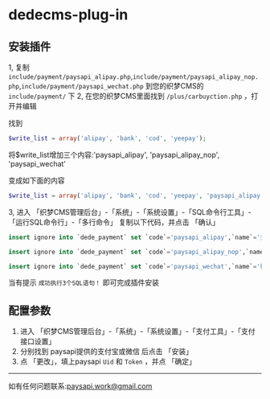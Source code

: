 # dedecms-plug-in

## 安装插件

1, 复制 `include/payment/paysapi_alipay.php`,`include/payment/paysapi_alipay_nop.php`,`include/payment/paysapi_wechat.php` 到您的织梦CMS的 `include/payment/` 下
2, 在您的织梦CMS里面找到 `/plus/carbuyction.php` ，打开并编辑

找到

```php
$write_list = array('alipay', 'bank', 'cod', 'yeepay');
```

将$write_list增加三个内容:'paysapi_alipay', 'paysapi_alipay_nop', 'paysapi_wechat'

变成如下面的内容

```php
$write_list = array('alipay', 'bank', 'cod', 'yeepay', 'paysapi_alipay', 'paysapi_alipay_nop', 'paysapi_wechat');
```
  
3, 进入 「织梦CMS管理后台」-「系统」-「系统设置」-「SQL命令行工具」-「运行SQL命令行」-「多行命令」
  复制以下代码，并点击 「确认」
 
```sql
insert ignore into `dede_payment` set `code`='paysapi_alipay',`name`='支付宝',`fee`=0,`description`='paysapi提供的支付宝支付',`rank`=1,`config`='a:2:{s:11:"paysapi_uid";a:4:{s:5:"title";s:3:"Uid";s:11:"description";s:0:"";s:4:"type";s:4:"text";s:5:"value";s:41:"在paysapi「账号设置」-「API接口信息」拿到";}s:13:"paysapi_token";a:4:{s:5:"title";s:5:"Token";s:11:"description";s:0:"";s:4:"type";s:4:"text";s:5:"value";s:41:"在paysapi「账号设置」-「API接口信息」拿到";}}',`enabled`=0,`cod`=0,`online`=1;

insert ignore into `dede_payment` set `code`='paysapi_alipay_nop',`name`='支付宝',`fee`=0,`description`='paysapi提供的支付宝(不挂机)支付',`rank`=1,`config`='a:2:{s:11:"paysapi_uid";a:4:{s:5:"title";s:3:"Uid";s:11:"description";s:0:"";s:4:"type";s:4:"text";s:5:"value";s:41:"在paysapi「账号设置」-「API接口信息」拿到";}s:13:"paysapi_token";a:4:{s:5:"title";s:5:"Token";s:11:"description";s:0:"";s:4:"type";s:4:"text";s:5:"value";s:41:"在paysapi「账号设置」-「API接口信息」拿到";}}',`enabled`=0,`cod`=0,`online`=1;

insert ignore into `dede_payment` set `code`='paysapi_wechat',`name`='微信',`fee`=0,`description`='paysapi提供的微信支付',`rank`=1,`config`='a:2:{s:11:"paysapi_uid";a:4:{s:5:"title";s:3:"Uid";s:11:"description";s:0:"";s:4:"type";s:4:"text";s:5:"value";s:41:"在paysapi「账号设置」-「API接口信息」拿到";}s:13:"paysapi_token";a:4:{s:5:"title";s:5:"Token";s:11:"description";s:0:"";s:4:"type";s:4:"text";s:5:"value";s:41:"在paysapi「账号设置」-「API接口信息」拿到";}}',`enabled`=0,`cod`=0,`online`=1;

```

  当有提示 `成功执行3个SQL语句！` 即可完成插件安装
  
## 配置参数

1. 进入 「织梦CMS管理后台」-「系统」-「系统设置」-「支付工具」-「支付接口设置」  
2. 分别找到 paysapi提供的支付宝或微信 后点击 「安装」  
3. 点 「更改」，填上paysapi `Uid` 和 `Token` ，并点 「确定」


------


如有任何问题联系:paysapi.work@gmail.com
